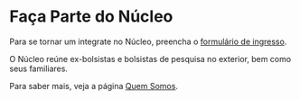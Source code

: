 # Faça Parte do Núcleo

Para se tornar um integrate no Núcleo, preencha o [formulário de ingresso](https://docs.google.com/forms/d/e/1FAIpQLScvwV33FH3Mw1j3mORW5gM0oFghLYbaTbsg1yakV_X15VjRSA/viewform).

O Núcleo reúne ex-bolsistas e bolsistas de pesquisa no exterior, bem como seus familiares.

Para saber mais, veja a página [Quem Somos](index.md).